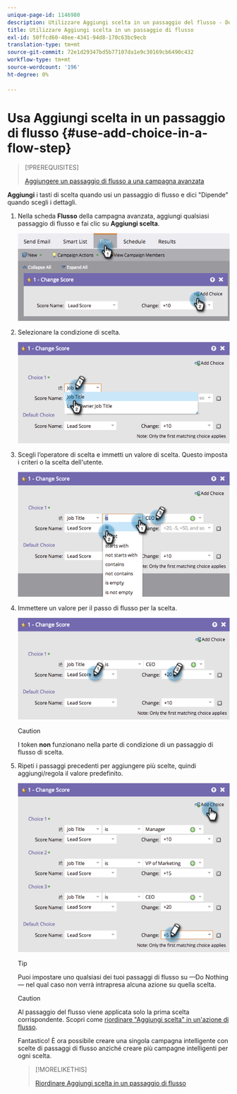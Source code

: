 ```yaml
---
unique-page-id: 1146980
description: Utilizzare Aggiungi scelta in un passaggio del flusso - Documenti Marketo - Documentazione del prodotto
title: Utilizzare Aggiungi scelta in un passaggio di flusso
exl-id: 50ffcd60-48ee-4341-94d8-170c63bc9ecb
translation-type: tm+mt
source-git-commit: 72e1d29347bd5b77107da1e9c30169cb6490c432
workflow-type: tm+mt
source-wordcount: '196'
ht-degree: 0%

---
```


# Usa Aggiungi scelta in un passaggio di flusso {#use-add-choice-in-a-flow-step}

>[!PREREQUISITES]
>
>[Aggiungere un passaggio di flusso a una campagna avanzata](/help/marketo/product-docs/core-marketo-concepts/smart-campaigns/flow-actions/add-a-flow-step-to-a-smart-campaign.md)

**Aggiungi** i tasti di scelta quando usi un passaggio di flusso e dici &quot;Dipende&quot; quando scegli i dettagli.

1. Nella scheda **Flusso** della campagna avanzata, aggiungi qualsiasi passaggio di flusso e fai clic su **Aggiungi scelta**.

   ![](assets/image2014-9-22-11-3a58-3a20.png)

1. Selezionare la condizione di scelta.

   ![](assets/image2014-9-22-11-3a58-3a50.png)

1. Scegli l’operatore di scelta e immetti un valore di scelta. Questo imposta i criteri o la scelta dell&#39;utente.

   ![](assets/image2014-9-22-11-3a58-3a54.png)

1. Immettere un valore per il passo di flusso per la scelta.

   ![](assets/image2014-9-22-11-3a58-3a57.png)

   >[!CAUTION]
   >
   >I token **non** funzionano nella parte di condizione di un passaggio di flusso di scelta.

1. Ripeti i passaggi precedenti per aggiungere più scelte, quindi aggiungi/regola il valore predefinito.

   ![](assets/image2014-9-22-11-3a58-3a59.png)

   >[!TIP]
   >
   >Puoi impostare uno qualsiasi dei tuoi passaggi di flusso su —Do Nothing— nel qual caso non verrà intrapresa alcuna azione su quella scelta.

   >[!CAUTION]
   >
   >Al passaggio del flusso viene applicata solo la prima scelta corrispondente. Scopri come [riordinare &quot;Aggiungi scelta&quot; in un&#39;azione di flusso](/help/marketo/product-docs/core-marketo-concepts/smart-campaigns/flow-actions/reorder-add-choice-in-a-flow-step.md).

   Fantastico! È ora possibile creare una singola campagna intelligente con scelte di passaggi di flusso anziché creare più campagne intelligenti per ogni scelta.

   >[!MORELIKETHIS]
   >
   >[Riordinare Aggiungi scelta in un passaggio di flusso](/help/marketo/product-docs/core-marketo-concepts/smart-campaigns/flow-actions/reorder-add-choice-in-a-flow-step.md)
